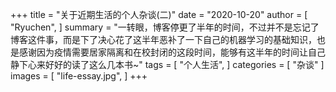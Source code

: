 +++
title = "关于近期生活的个人杂谈(二)"
date = "2020-10-20"
author = [
    "Ryuchen",
]
summary = "一转眼，博客停更了半年的时间，不过并不是忘记了博客这件事，而是下了决心花了这半年恶补了一下自己的机器学习的基础知识，也是感谢因为疫情需要居家隔离和在校封闭的这段时间，能够有这半年的时间让自己静下心来好好的读了这么几本书~"
tags = [
    "个人生活",
]
categories = [
    "杂谈"
]
images = [
    "life-essay.jpg",
]
+++